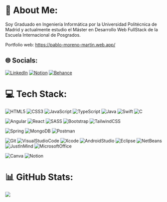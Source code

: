 # 💫 About Me:
Soy Graduado en Ingeniería Informática por la Universidad Politécnica de Madrid y actualmente estudio el Máster en Desarrollo Web FullStack de la Escuela Internacional de Posgrados.

Portfolio web: https://pablo-moreno-martin.web.app/


## 🌐 Socials:
[![LinkedIn](https://img.shields.io/badge/LinkedIn-%230077B5.svg?style=for-the-badge&logo=linkedin&logoColor=white)](https://linkedin.com/in/pablomorenom) 
[![Notion](https://img.shields.io/badge/Notion-%23000000.svg?style=for-the-badge&logo=notion&logoColor=white)](https://quill-spark-3af.notion.site/CV-Pablo-Moreno-Mart-n-68686053b8e94ec2bab3244ed01616a6)
[![Behance](https://img.shields.io/badge/Behance-1769ff?style=for-the-badge&logo=behance&logoColor=white)](https://behance.net/pablomorenomartin) 

# 💻 Tech Stack:
![HTML5](https://img.shields.io/badge/html5-%23E34F26.svg?style=for-the-badge&logo=html5&logoColor=white) 
![CSS3](https://img.shields.io/badge/css3-%231572B6.svg?style=for-the-badge&logo=css3&logoColor=white) 
![JavaScript](https://img.shields.io/badge/javascript-%23323330.svg?style=for-the-badge&logo=javascript&logoColor=%23F7DF1E) 
![TypeScript](https://shields.io/badge/TypeScript-3178C6?logo=TypeScript&logoColor=FFF&style=for-the-badge) 
![Java](https://img.shields.io/badge/java-%23ED8B00.svg?style=for-the-badge&logo=java&logoColor=white) 
![Swift](https://img.shields.io/badge/swift-F54A2A?style=for-the-badge&logo=swift&logoColor=white) 
![C](https://img.shields.io/badge/c-%2300599C.svg?style=for-the-badge&logo=c&logoColor=white) 

![Angular](https://img.shields.io/badge/Angular-DD0031?style=for-the-badge&logo=angular&logoColor=white)
![React](https://img.shields.io/badge/React-%2300C4CC?style=for-the-badge&logo=react&logoColor=white)
![SASS](https://img.shields.io/badge/SASS-hotpink.svg?style=for-the-badge&logo=SASS&logoColor=white) 
![Bootstrap](https://img.shields.io/badge/bootstrap-%23563D7C.svg?style=for-the-badge&logo=bootstrap&logoColor=white) 
![TailwindCSS](https://img.shields.io/badge/tailwindcss-%2338B2AC.svg?style=for-the-badge&logo=tailwind-css&logoColor=white) 

![Spring](https://img.shields.io/badge/spring-%236DB33F.svg?style=for-the-badge&logo=spring&logoColor=white) 
![MongoDB](https://img.shields.io/badge/MongoDB-%234ea94b.svg?style=for-the-badge&logo=mongodb&logoColor=white)
![Postman](https://img.shields.io/badge/Postman-FF6C37?style=for-the-badge&logo=postman&logoColor=white)

![Git](https://img.shields.io/badge/-Git-red?style=for-the-badge&logo=git&logoColor=white)
![VisualStudioCode](https://img.shields.io/badge/-Visual%20Studio%20Code-blue?style=for-the-badge&logo=visualstudiocode&logoColor=white)
![Xcode](https://img.shields.io/badge/-Xcode-informational?style=for-the-badge&logo=xcode&logoColor=white)
![AndroidStudio](https://img.shields.io/badge/-Android%20Studio-green?style=for-the-badge&logo=androidstudio&logoColor=white)
![Eclipse](https://img.shields.io/badge/-Eclipse-blueviolet?style=for-the-badge&logo=eclipse&logoColor=white)
![NetBeans](https://img.shields.io/badge/-NetBeans-orange?style=for-the-badge&logo=apache-netbeans-ide&logoColor=white)
![JustInMind](https://img.shields.io/badge/-JustInMind-inactive?style=for-the-badge&logo=justinmind&logoColor=white)
![MicrosoftOffice](https://img.shields.io/badge/-Microsoft%20Office-blue?style=for-the-badge&logo=microsoft-office&logoColor=white)

![Canva](https://img.shields.io/badge/Canva-%2300C4CC.svg?style=for-the-badge&logo=Canva&logoColor=white) 
![Notion](https://img.shields.io/badge/Notion-%23000000.svg?style=for-the-badge&logo=notion&logoColor=white) 

# 📊 GitHub Stats:
![](https://github-readme-stats.vercel.app/api/top-langs/?username=99pmore&theme=nord&hide_border=true&include_all_commits=false&count_private=false&layout=compact)

